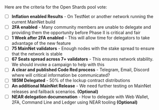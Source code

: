 Here are the criteria for the Open Shards pool vote:

- [ ] **Inflation enabled Results** - On TestNet or another network running the current MainNet build
- [ ] **2FA enabled** - Many community members are unable to delegate and providing them the opportunity before Phase II is critical and fair
- [ ] **1 Week after 2FA enabled** - This will allow time for delegators to take advantage of the new feature
- [ ] **75 MainNet validators** - Enough nodes with the stake spread to ensure that the network is stable
- [ ] **67 Seats spread across 7+ validators** - This ensures network stability. We should invoke a campaign to help with this
- [ ] **A clear and published Code Red process** - Telegram, Email, Discord where will critical information be communicated?
- [ ] **185M Delegated** - 50% of the lockup contract distributions
- [ ] **An additional MainNet Release** - We need further testing on MainNet releases and failback scenarios. **(Optional)**
- [ ] **NEAR delegation documenation** - How to delegate with Web Wallet, 2FA, Command Line and Ledger using NEAR tooling **(Optional)**
